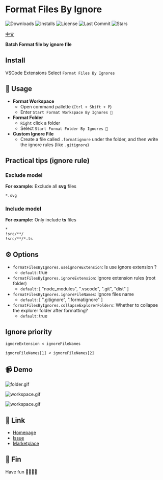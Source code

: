 # Format Files By Ignore

<p>
  <img alt="Downloads" src="https://img.shields.io/visual-studio-marketplace/d/xiaohuohumax.format-files-by-ignores">
  <img alt="Installs" src="https://img.shields.io/visual-studio-marketplace/i/xiaohuohumax.format-files-by-ignores">
  <img alt="License" src="https://img.shields.io/github/license/xiaohuohumax/format-files-by-ignores.svg"/>
  <img alt="Last Commit" src="https://img.shields.io/github/last-commit/xiaohuohumax/format-files-by-ignores.svg"/>
  <img alt="Stars" src="https://img.shields.io/github/stars/xiaohuohumax/format-files-by-ignores.svg"/>
</p>

[中文](./README_CN.md)

**Batch Format file by ignore file**

## Install

VSCode Extensions Select `Format Files By Ignores`

## 📄 Usage

- **Format Workspace**
  - Open command pallette (`Ctrl + Shift + P`)
  - Enter `Start Format Workspace By Ignores 📂`
- **Format Folder**
  - `Right` click a folder
  - Select `Start Format Folder By Ignores 📂`
- **Custom Ignore File**
  - Create a file called `.formatignore` under the folder, and then write the ignore rules (like `.gitignore`)

## Practical tips (ignore rule)

### Exclude model
  
**For example:** Exclude all **svg** files

```txt
*.svg
```

### Include model

**For example:** Only include **ts** files

```txt
*
!src/**/
!src/**/*.ts
```

## ⚙ Options

- `formatFilesByIgnores.useignoreExtension`: Is use ignore extension ?
  - `default`: true
- `formatFilesByIgnores.ignoreExtension`: Ignore extension rules (root folder)
  - `default`: [ "node_modules", ".vscode", ".git", "dist" ]
- `formatFilesByIgnores.ignoreFileNames`: Ignore files name
  - `default`: [ ".gitignore", ".formatignore" ]
- `formatFilesByIgnores.collapseExplorerFolders`: Whether to collapse the explorer folder after formatting?
  - `default`: true

## Ignore priority

```txt
ignoreExtension < ignoreFileNames

ignoreFileNames[1] < ignoreFileNames[2]
```

## 📹 Demo

![folder.gif](https://cdn.jsdelivr.net/gh/xiaohuohumax/format-files-by-ignores/images/folder_1_5_0.gif)

![workspace.gif](https://cdn.jsdelivr.net/gh/xiaohuohumax/format-files-by-ignores/images/workspace_1_5_0.gif)

![workspace.gif](https://cdn.jsdelivr.net/gh/xiaohuohumax/format-files-by-ignores/images/cancel_1_5_0.gif)

## 🔗 Link

- [Homepage](https://github.com/xiaohuohumax/format-files-by-ignores#readme)
- [Issue](https://github.com/xiaohuohumax/format-files-by-ignores/issues)
- [Marketplace](https://marketplace.visualstudio.com/items?itemName=xiaohuohumax.format-files-by-ignores)

## 🎉 Fin

Have fun 🎉🎉🎉🎉